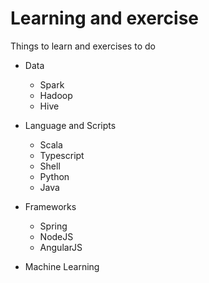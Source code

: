 # Learning and exercise
Things to learn and exercises to do

* Data
    * Spark
    * Hadoop
    * Hive

* Language and Scripts
    * Scala
    * Typescript
    * Shell
    * Python
    * Java

* Frameworks
    * Spring
    * NodeJS
    * AngularJS

* Machine Learning